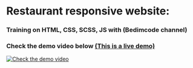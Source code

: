 # Restaurant responsive website:

### Training on HTML, CSS, SCSS, JS with (Bedimcode channel)
### Check the demo video below [(This is a live demo)](https://ahmedelgaidi.github.io/restaurant-responsive-website/)
[![Check the demo video](https://res.cloudinary.com/dvmkzbrcs/image/upload/v1645906462/github%20photos%20and%20logos/restaurant.png)](https://clipchamp.com/watch/hOT6Vlp3l0t)

